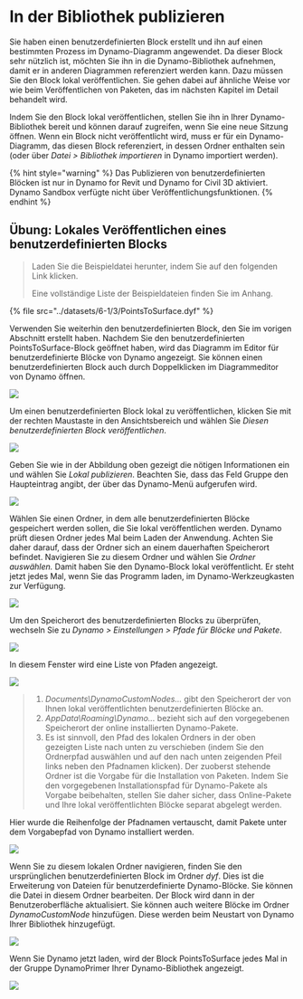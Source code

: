 # In der Bibliothek publizieren

Sie haben einen benutzerdefinierten Block erstellt und ihn auf einen bestimmten Prozess im Dynamo-Diagramm angewendet. Da dieser Block sehr nützlich ist, möchten Sie ihn in die Dynamo-Bibliothek aufnehmen, damit er in anderen Diagrammen referenziert werden kann. Dazu müssen Sie den Block lokal veröffentlichen. Sie gehen dabei auf ähnliche Weise vor wie beim Veröffentlichen von Paketen, das im nächsten Kapitel im Detail behandelt wird.

Indem Sie den Block lokal veröffentlichen, stellen Sie ihn in Ihrer Dynamo-Bibliothek bereit und können darauf zugreifen, wenn Sie eine neue Sitzung öffnen. Wenn ein Block nicht veröffentlicht wird, muss er für ein Dynamo-Diagramm, das diesen Block referenziert, in dessen Ordner enthalten sein (oder über _Datei > Bibliothek importieren_ in Dynamo importiert werden).

{% hint style="warning" %}
Das Publizieren von benutzerdefinierten Blöcken ist nur in Dynamo for Revit und Dynamo for Civil 3D aktiviert. Dynamo Sandbox verfügte nicht über Veröffentlichungsfunktionen.
{% endhint %}

## Übung: Lokales Veröffentlichen eines benutzerdefinierten Blocks

> Laden Sie die Beispieldatei herunter, indem Sie auf den folgenden Link klicken.
>
> Eine vollständige Liste der Beispieldateien finden Sie im Anhang.

{% file src="../datasets/6-1/3/PointsToSurface.dyf" %}

Verwenden Sie weiterhin den benutzerdefinierten Block, den Sie im vorigen Abschnitt erstellt haben. Nachdem Sie den benutzerdefinierten PointsToSurface-Block geöffnet haben, wird das Diagramm im Editor für benutzerdefinierte Blöcke von Dynamo angezeigt. Sie können einen benutzerdefinierten Block auch durch Doppelklicken im Diagrammeditor von Dynamo öffnen.

![](<../images/6-1/3/publish custom node locally 01.jpg>)

Um einen benutzerdefinierten Block lokal zu veröffentlichen, klicken Sie mit der rechten Maustaste in den Ansichtsbereich und wählen Sie _Diesen benutzerdefinierten Block veröffentlichen_.

![](<../images/6-1/3/publish custom node exercise - 02.jpg>)

Geben Sie wie in der Abbildung oben gezeigt die nötigen Informationen ein und wählen Sie _Lokal publizieren_. Beachten Sie, dass das Feld Gruppe den Haupteintrag angibt, der über das Dynamo-Menü aufgerufen wird.

![](<../images/6-1/3/publish custom node exercise - 03.jpg>)

Wählen Sie einen Ordner, in dem alle benutzerdefinierten Blöcke gespeichert werden sollen, die Sie lokal veröffentlichen werden. Dynamo prüft diesen Ordner jedes Mal beim Laden der Anwendung. Achten Sie daher darauf, dass der Ordner sich an einem dauerhaften Speicherort befindet. Navigieren Sie zu diesem Ordner und wählen Sie _Ordner auswählen._ Damit haben Sie den Dynamo-Block lokal veröffentlicht. Er steht jetzt jedes Mal, wenn Sie das Programm laden, im Dynamo-Werkzeugkasten zur Verfügung.

![](<../images/6-1/3/publish custom node exercise - 04.jpg>)

Um den Speicherort des benutzerdefinierten Blocks zu überprüfen, wechseln Sie zu _Dynamo > Einstellungen > Pfade für Blöcke und Pakete_.

![](<../images/6-1/3/publish custom node exercise - 05.jpg>)

In diesem Fenster wird eine Liste von Pfaden angezeigt.

![](<../images/6-1/3/publish custom node exercise - 06.jpg>)

> 1. _Documents\DynamoCustomNodes..._ gibt den Speicherort der von Ihnen lokal veröffentlichten benutzerdefinierten Blöcke an.
> 2. _AppData\Roaming\Dynamo..._ bezieht sich auf den vorgegebenen Speicherort der online installierten Dynamo-Pakete.
> 3. Es ist sinnvoll, den Pfad des lokalen Ordners in der oben gezeigten Liste nach unten zu verschieben (indem Sie den Ordnerpfad auswählen und auf den nach unten zeigenden Pfeil links neben den Pfadnamen klicken). Der zuoberst stehende Ordner ist die Vorgabe für die Installation von Paketen. Indem Sie den vorgegebenen Installationspfad für Dynamo-Pakete als Vorgabe beibehalten, stellen Sie daher sicher, dass Online-Pakete und Ihre lokal veröffentlichten Blöcke separat abgelegt werden.

Hier wurde die Reihenfolge der Pfadnamen vertauscht, damit Pakete unter dem Vorgabepfad von Dynamo installiert werden.

![](<../images/6-1/3/publish custom node exercise - 07.jpg>)

Wenn Sie zu diesem lokalen Ordner navigieren, finden Sie den ursprünglichen benutzerdefinierten Block im Ordner _dyf_. Dies ist die Erweiterung von Dateien für benutzerdefinierte Dynamo-Blöcke. Sie können die Datei in diesem Ordner bearbeiten. Der Block wird dann in der Benutzeroberfläche aktualisiert. Sie können auch weitere Blöcke im Ordner _DynamoCustomNode_ hinzufügen. Diese werden beim Neustart von Dynamo Ihrer Bibliothek hinzugefügt.

![](<../images/6-1/3/publish custom node exercise - 08.jpg>)

Wenn Sie Dynamo jetzt laden, wird der Block PointsToSurface jedes Mal in der Gruppe DynamoPrimer Ihrer Dynamo-Bibliothek angezeigt.

![](<../images/6-1/3/publish custom node exercise - 09.jpg>)

